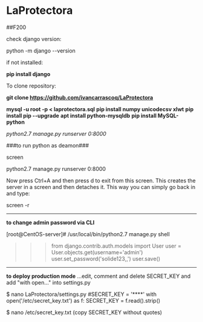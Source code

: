 # LaProtectora
##F200

check django version:

python -m django --version

if not installed:

**pip install django**


To clone repository:

**git clone https://github.com/ivancarrascoq/LaProtectora**

**mysql -u root -p < laprotectora.sql**
**pip install numpy unicodecsv xlwt**
**pip install pip --upgrade**
**apt install python-mysqldb**
**pip install MySQL-python**

 _python2.7 manage.py runserver 0:8000_
 
 
 ###to run python as deamon###
 
screen

python2.7 manage.py runserver 0:8000

Now press Ctrl+A and then press d to exit from this screen.
This creates the server in a screen and then detaches it. This way you can simply go back in and type:

screen -r

-------------------
**to change admin password via CLI**

[root@CentOS-server]# /usr/local/bin/python2.7 manage.py shell
>>> from django.contrib.auth.models import User
>>> user = User.objects.get(username='admin')
>>> user.set_password('solide123,,')
>>> user.save()

-------------------
**to deploy production mode**
...edit, comment and delete SECRET_KEY and add "with open..." into settings.py

$ nano LaProtectora/settings.py
#SECRET_KEY = '****'
with open('/etc/secret_key.txt') as f:
    SECRET_KEY = f.read().strip()

$ nano /etc/secret_key.txt
(copy SECRET_KEY without quotes)

